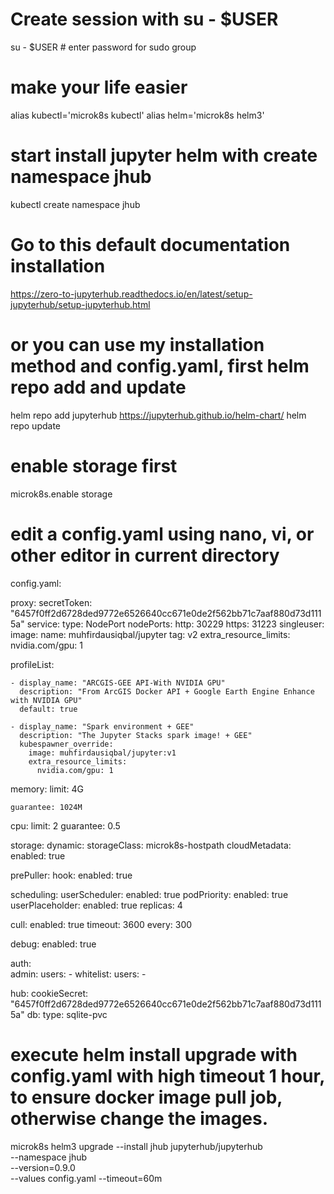 # Create session with su - $USER
su - $USER # enter password for sudo group

# make your life easier
alias kubectl='microk8s kubectl'
alias helm='microk8s helm3'

# start install jupyter helm with create namespace jhub
kubectl create namespace jhub

# Go to this default documentation installation 
https://zero-to-jupyterhub.readthedocs.io/en/latest/setup-jupyterhub/setup-jupyterhub.html

# or you can use my installation method and config.yaml, first helm repo add and update
helm repo add jupyterhub https://jupyterhub.github.io/helm-chart/
helm repo update

# enable storage first
microk8s.enable storage

# edit a config.yaml using nano, vi, or other editor in current directory
config.yaml:


proxy:
   secretToken: "6457f0ff2d6728ded9772e6526640cc671e0de2f562bb71c7aaf880d73d1115a"
   service:
     type: NodePort
     nodePorts:
       http: 30229
       https: 31223
singleuser:
  image:
    name: muhfirdausiqbal/jupyter
    tag: v2
  extra_resource_limits:
    nvidia.com/gpu: 1

  profileList:

    - display_name: "ARCGIS-GEE API-With NVIDIA GPU"
      description: "From ArcGIS Docker API + Google Earth Engine Enhance with NVIDIA GPU"
      default: true

    - display_name: "Spark environment + GEE"
      description: "The Jupyter Stacks spark image! + GEE"
      kubespawner_override:
        image: muhfirdausiqbal/jupyter:v1
        extra_resource_limits:
          nvidia.com/gpu: 1
  memory:
    limit: 4G
                                      
    guarantee: 1024M
  cpu:
    limit: 2
    guarantee: 0.5

  storage:
    dynamic:
      storageClass: microk8s-hostpath
  cloudMetadata:
    enabled: true


prePuller:
  hook:
    enabled: true

scheduling:
  userScheduler:
    enabled: true
  podPriority:
    enabled: true
  userPlaceholder:
    enabled: true
    replicas: 4

cull:
  enabled: true
  timeout: 3600
  every: 300

debug:
  enabled: true

auth:  
  admin:
    users:
      - <your username>
  whitelist:
    users:
      - <your username>

hub:
  cookieSecret: "6457f0ff2d6728ded9772e6526640cc671e0de2f562bb71c7aaf880d73d1115a"
  db:
    type: sqlite-pvc

# execute helm install upgrade with config.yaml with high timeout 1 hour, to ensure docker image pull job, otherwise change the images.
microk8s helm3 upgrade --install jhub jupyterhub/jupyterhub \
  --namespace jhub  \
  --version=0.9.0 \
  --values config.yaml --timeout=60m
 
 
